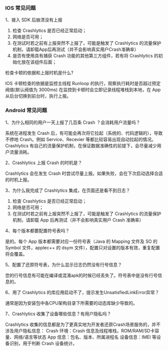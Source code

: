 
### IOS 常见问题

1、接入 SDK 后崩溃没有上报

1. 检查 Crashlytics 是否已经正常启动；
2. 网络是否可用；
3. 在测试时若之前有上报突然不上报了，可能是触发了 Crashlytics 的流量保护机制，请卸载App后再测试（并不会影响真实用户Crash准确率）
4. 是否有使用具有捕获 Crash 功能的其他第三方组件，若有将 Crashlytics 的初始化放在该组件后面；


检查卡顿的依据和上报时机是什么?

IOS 卡顿检查的依据是监控主线程 Runloop 的执行，观察执行耗时是否超过预定阀值(默认阀值为 3000ms) 在监控到卡顿时会立即记录线程堆栈到本地，在 App 从后台切换到前台时，执行上报。

### Android 常见问题

1、为什么相同的用户一天上报了几百条 Crash ？会消耗用户流量吗？

系统在进程发生 Crash 后，有可能会再次将它拉起（系统的、代码逻辑的），导致不停地 Crash。例如 Service、Recevier 等都比较容易出现自动拉起的情况。Crashlytics 有自己的流量保护机制，在保证数据准确性的前提下，会尽量减少用户流量消耗。

2、Crashlytics 上报 Crash 的时机是？

Crashlytics 会在发生 Crash 时尝试尽量上报。如果失败，会在下次启动选择合适的时机上报。

3、为什么我完成了 Crashlytics 集成，在页面还是看不到日志？

1. 检查 Crashlytics 是否已经正常启动；
2. 网络是否可用；
3. 在测试时若之前有上报突然不上报了，可能是触发了 Crashlytics 的流量保护机制，请卸载 App 后再测试（并不会影响真实用户 Crash 准确率）

4、每个版本都要配置符号表吗？

是的。每个 App 版本都需要对应一份符号表（Java 的 Mapping 文件及 SO 的 Symbol 文件，applec++ 的 dsym 文件），配置只对设置的版本有效，重复配置将会覆盖。

5、配置了还原符号表，为什么显示日志仍然没有行号信息？

您的行号信息有可能在编译或混淆apk的时候已经丢失了。符号表中是没有行号信息的。

6、用了 Crashlytics 的库应用启动不了，提示发生UnsatisfiedLinkError异常？

通常是因为安装包中各CPU架构目录下所需要的动态库缺少导致的。

7、Crashlytics 收集了设备哪些信息？有用户隐私吗？

Crashlytics 收集的信息都是为了更真实地为开发者还原Crash场景服务的，并不涉及用户隐私信息：
Crash 环境：Crash 信息及线程堆栈，ROM/RAM/SD卡容量、网络/语言等状态
App 信息：包名、版本、所属进程名
设备信息：IMEI 等设备识别，用于判断 Crash 设备统计。
